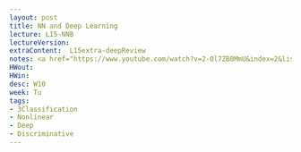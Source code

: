 ```yaml
---
layout: post
title: NN and Deep Learning
lecture: L15-NNB
lectureVersion: 
extraContent:  L15extra-deepReview
notes: <a href="https://www.youtube.com/watch?v=2-Ol7ZB0MmU&index=2&list=PLs8w1Cdi-zvavXlPXEAsWIh4Cgh83pZPO"> useful video</a> 
HWout: 
HWin:   
desc: W10
week: Tu
tags:
- 3Classification
- Nonlinear
- Deep
- Discriminative
---
```

